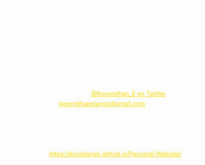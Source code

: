 <div align="center" style="background-image: url('[https://pic.longtao.fun/pics/24/8712160154167691113610916885165716016931_gopic_.gif](https://www.google.com/url?sa=i&url=https%3A%2F%2Fsteamcommunity.com%2Fsharedfiles%2Ffiledetails%2F%3Fid%3D1837612384&psig=AOvVaw0IbjlNTXv8Jp32k1WfDXBs&ust=1722916085724000&source=images&cd=vfe&opi=89978449&ved=0CBAQjRxqFwoTCKCqntv43IcDFQAAAAAdAAAAABAm)'); background-size: cover; background-position: center; padding: 20px; color: white; border-radius: 15px;">
    <h1>👋 Hi, I’m @KoviElango</h1>
    <p>👀 I’m interested in Startups, PC building, Astronomy, and Garage projects</p>
    <p>🌱 I’m currently learning Mobile application development (Native Android and Cross Platform)</p>
    <p>💞️ I’m looking to collaborate on App building projects and Python projects</p>
    <p>📫 How to reach me: <a href="https://twitter.com/Kovendhan_E" target="_blank" style="color: #FFD700;">@Kovendhan_E on Twitter</a> or <a href="mailto:kovendhanelango@gmail.com" style="color: #FFD700;">kovendhanelango@gmail.com</a></p>
    <p>😄 Pronouns: He/Him</p>
    <p>⚡ Fun fact: The first-ever computer game, “Spacewar!,” was created in 1962 by Steve Russell.</p>
    <p>Resume: <a href="https://kovielango.github.io/Personal-Website/" target="_blank" style="color: #FFD700;">https://kovielango.github.io/Personal-Website/</a></p>
</div>
